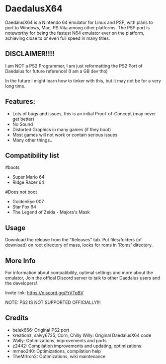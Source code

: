 # DaedalusX64
 
DaedalusX64 is a Nintendo 64 emulator for Linux and PSP, with plans to port to Windows, Mac, PS Vita among other platforms. The PSP port is noteworthy for being the fastest N64 emulator ever on the platform, achieving close to or even full speed in many titles.

## DISCLAIMER!!!!

I am NOT a PS2 Programmer, I am just reformatting the PS2 Port of Daedalus for future reference!
(I am a GB dev tho) 

In the future I might learn how to tinker with this, but it may not be for a very long time. 



## Features:
 
- Lots of bugs and issues, this is an initial Proof-of-Concept (may never get better)
- No Sound
- Distorted Graphics in many games (if they boot)
- Most games will not work or contain serious issues
- Many other things..

## Compatibility list

#boots
- Super Mario 64
- Ridge Racer 64

#Does not boot
- GoldenEye 007
- Star Fox 64
- The Legend of Zelda - Majora's Mask

## Usage

Download the release from the "Releases" tab.
Put files/folders (of download) on root directory of mass,
looks for roms in 'Roms' directory.
 
## More Info
 
For information about compatibility, optimal settings and more about the emulator,
Join the offical Discord server to talk to other Daedalus users and the developers!
 
Invite link: https://discord.gg/FrVTpBV

NOTE: PS2 IS NOT SUPPORTED OFFICIALLY!!!
 
## Credits
- belek666: Original PS2 port
- kreationz, salvy6735, Corn, Chilly Willy: Original DaedalusX64 code
- Wally: Optimizations, improvements and ports
- z2442: Compilation improvements and updating, optimizations
- mrneo240: Optimizations, compilation help
- TheMrIron2: Optimizations, wiki maintenance
